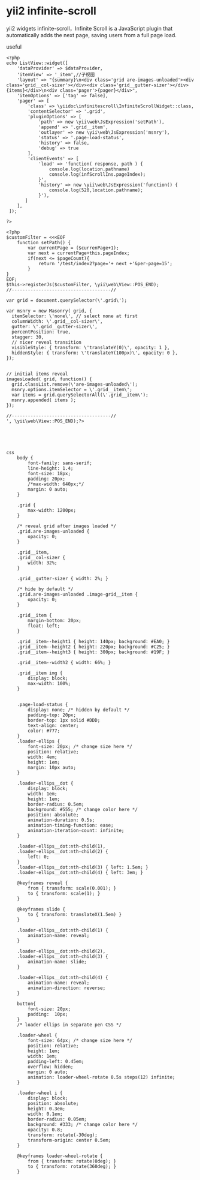 # yii2 infinite-scroll
yii2 widgets infinite-scroll，Infinite Scroll is a JavaScript plugin that automatically adds the next page, saving users from a full page load. 

useful

    <?php
    echo ListView::widget([
        'dataProvider' => $dataProvider,
        'itemView' => '_item',//子视图
        'layout' => "{summary}\n<div class='grid are-images-unloaded'><div class='grid__col-sizer'></div><div class='grid__gutter-sizer'></div>{items}</div>\n<div class='pager'>{pager}</div>",
        'itemOptions' => ['tag' => false],
        'pager' => [
            'class' => \yiidoc\infinitescroll\InfiniteScrollWidget::class,
            'contentSelector' => '.grid',
            'pluginOptions' => [
                'path' => new \yii\web\JsExpression('setPath'),
                'append' => '.grid__item',
                'outlayer' => new \yii\web\JsExpression('msnry'),
                'status' => '.page-load-status',
                'history' => false,
                'debug' => true
            ],
            'clientEvents' => [
                'load' => 'function( response, path ) {
                    console.log(location.pathname)
                    console.log(infScrollIns.pageIndex);
                }',
                'history' => new \yii\web\JsExpression('function() {
                    console.log(520,location.pathname);
                }'),
           ]
        ],
     ]);

    ?>

    <?php
    $customFilter = <<<EOF
        function setPath() {
            var currentPage = ($currenPage+1);    
            var next = currentPage+this.pageIndex;
            if(next <= $pageCount){
                return '/test/index2?page='+ next +'&per-page=15';
            }
    }
    EOF;
    $this->registerJs($customFilter, \yii\web\View::POS_END);
    //-------------------------------------//

    var grid = document.querySelector(\'.grid\');

    var msnry = new Masonry( grid, {
      itemSelector: \'none\', // select none at first
      columnWidth: \'.grid__col-sizer\',
      gutter: \'.grid__gutter-sizer\',
      percentPosition: true,
      stagger: 30,
      // nicer reveal transition
      visibleStyle: { transform: \'translateY(0)\', opacity: 1 },
      hiddenStyle: { transform: \'translateY(100px)\', opacity: 0 },
    });


    // initial items reveal
    imagesLoaded( grid, function() {
      grid.classList.remove(\'are-images-unloaded\');
      msnry.options.itemSelector = \'.grid__item\';
      var items = grid.querySelectorAll(\'.grid__item\');
      msnry.appended( items );
    });

    //-------------------------------------//
    ', \yii\web\View::POS_END);?>
    
    
    
    
    
    css
        body {
            font-family: sans-serif;
            line-height: 1.4;
            font-size: 18px;
            padding: 20px;
            /*max-width: 640px;*/
            margin: 0 auto;
        }

        .grid {
            max-width: 1200px;
        }

        /* reveal grid after images loaded */
        .grid.are-images-unloaded {
            opacity: 0;
        }

        .grid__item,
        .grid__col-sizer {
            width: 32%;
        }

        .grid__gutter-sizer { width: 2%; }

        /* hide by default */
        .grid.are-images-unloaded .image-grid__item {
            opacity: 0;
        }

        .grid__item {
            margin-bottom: 20px;
            float: left;
        }

        .grid__item--height1 { height: 140px; background: #EA0; }
        .grid__item--height2 { height: 220px; background: #C25; }
        .grid__item--height3 { height: 300px; background: #19F; }

        .grid__item--width2 { width: 66%; }

        .grid__item img {
            display: block;
            max-width: 100%;
        }


        .page-load-status {
            display: none; /* hidden by default */
            padding-top: 20px;
            border-top: 1px solid #DDD;
            text-align: center;
            color: #777;
        }
        .loader-ellips {
            font-size: 20px; /* change size here */
            position: relative;
            width: 4em;
            height: 1em;
            margin: 10px auto;
        }

        .loader-ellips__dot {
            display: block;
            width: 1em;
            height: 1em;
            border-radius: 0.5em;
            background: #555; /* change color here */
            position: absolute;
            animation-duration: 0.5s;
            animation-timing-function: ease;
            animation-iteration-count: infinite;
        }

        .loader-ellips__dot:nth-child(1),
        .loader-ellips__dot:nth-child(2) {
            left: 0;
        }
        .loader-ellips__dot:nth-child(3) { left: 1.5em; }
        .loader-ellips__dot:nth-child(4) { left: 3em; }

        @keyframes reveal {
            from { transform: scale(0.001); }
            to { transform: scale(1); }
        }

        @keyframes slide {
            to { transform: translateX(1.5em) }
        }

        .loader-ellips__dot:nth-child(1) {
            animation-name: reveal;
        }

        .loader-ellips__dot:nth-child(2),
        .loader-ellips__dot:nth-child(3) {
            animation-name: slide;
        }

        .loader-ellips__dot:nth-child(4) {
            animation-name: reveal;
            animation-direction: reverse;
        }

        button{
            font-size: 20px;
            padding:  10px;
        }
        /* loader ellips in separate pen CSS */

        .loader-wheel {
            font-size: 64px; /* change size here */
            position: relative;
            height: 1em;
            width: 1em;
            padding-left: 0.45em;
            overflow: hidden;
            margin: 0 auto;
            animation: loader-wheel-rotate 0.5s steps(12) infinite;
        }

        .loader-wheel i {
            display: block;
            position: absolute;
            height: 0.3em;
            width: 0.1em;
            border-radius: 0.05em;
            background: #333; /* change color here */
            opacity: 0.8;
            transform: rotate(-30deg);
            transform-origin: center 0.5em;
        }

        @keyframes loader-wheel-rotate {
            from { transform: rotate(0deg); }
            to { transform: rotate(360deg); }
        }

